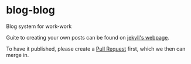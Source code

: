 # blog-blog
Blog system for work-work

Guite to creating your own posts can be found on [jekyll's webpage](http://jekyllrb.com/docs/posts/). 

To have it published, please create a [Pull Request](https://help.github.com/articles/creating-a-pull-request/) first, which we then can merge in.

